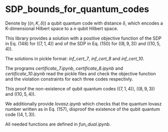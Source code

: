 # SDP_bounds_for_quantum_codes

Denote by $(( n, K, \delta ))$ a qubit quantum code with distance $\delta$, which encodes a K-dimensional Hilbert space to a $n$ qubit Hilbert space. 
  
This library provides a solution with a positive objective function of the SDP in Eq. (148) for  $((7,1,4))$ and of the SDP in Eq. (150) for $((8, 9, 3))$ and $(( 10 , 5, 4 ))$.

The solutions in pickle format: *inf\_cert\_7*, *inf\_cert\_8* and *inf\_cert\_10*. 

The programs *certificate\_7.ipynb*, *certificate\_8.ipynb* and *certificate\_10.ipynb* read the pickle files and check the objective function and the violation constraints for each three codes respectivly.

This proof the non-existence of qubit quantum codes $((7,1,4))$, $((8, 9, 3))$ and $(( 10 , 5, 4 ))$.

We additionally provide *lovasz.ipynb* which checks that the quantum lovasz number written as in Eq. (157), disproof the existence of the qubit quantum code $(( 4 , 1, 3 ))$.

All needed functions are defined in *fun_dual.ipynb*.
  
